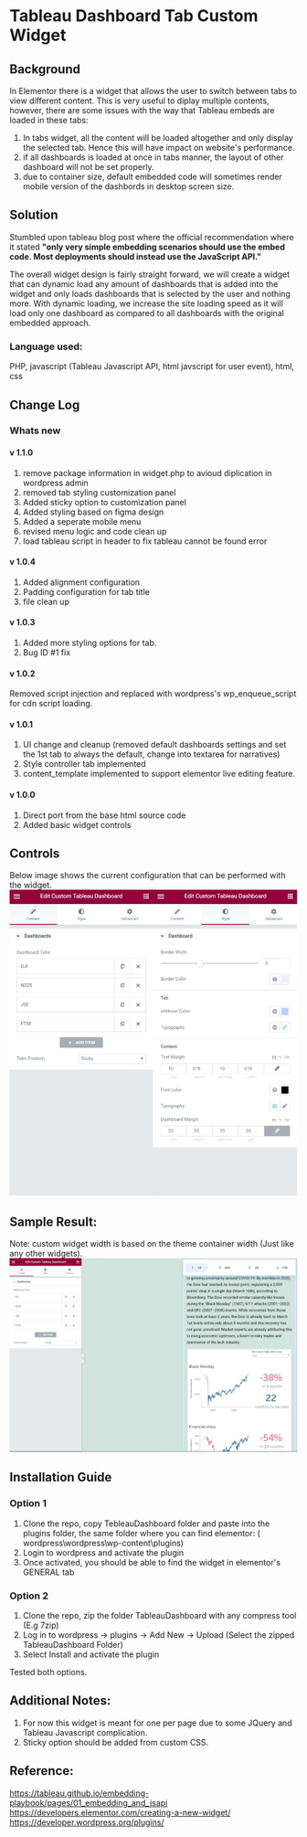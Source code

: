 # Tableau Dashboard Tab Custom Widget

## Background

In Elementor there is a widget that allows the user to switch between tabs to view different content. This is very useful to diplay multiple contents, however, there are some issues with the way that Tableau embeds are loaded in these tabs:

1. In tabs widget, all the content will be loaded altogether and only display the selected tab. Hence this will have impact on website's performance.
2. if all dashboards is loaded at once in tabs manner, the layout of other dashboard will not be set properly.
3. due to container size, default embedded code will sometimes render mobile version of the dashbords in desktop screen size.

## Solution 

Stumbled upon tableau blog post where the official recommendation where it stated <b>"only very simple embedding scenarios should use the embed code. Most deployments should instead use the JavaScript API."</b> 

The overall widget design is fairly straight forward, we will create a widget that can dynamic load any amount of dashboards that is added into the widget and only loads dashboards that is selected by the user and nothing more. With dynamic loading, we increase the site loading speed as it will load only one dashboard as compared to all dashboards with the original embedded approach. 

### Language used:
PHP, javascript (Tableau Javascript API, html javscript for user event), html, css 

## Change Log

### Whats new 

#### v 1.1.0
1. remove package information in widget.php to avioud diplication in wordpress admin
2. removed tab styling customization panel 
3. Added sticky option to customization panel 
4. Added styling based on figma design
5. Added a seperate mobile menu  
6. revised menu logic and code clean up  
7. load tableau script in header to fix tableau cannot be found error

#### v 1.0.4
1. Added alignment configuration 
2. Padding configuration for tab title
3. file clean up 

#### v 1.0.3
1. Added more styling options for tab. 
2. Bug ID #1 fix

#### v 1.0.2
Removed script injection and replaced with wordpress's wp_enqueue_script for cdn script loading.

#### v 1.0.1
1. UI change and cleanup (removed default dashboards settings and set the 1st tab to always the default, change into textarea for narratives) 
2. Style controller tab implemented
3. content_template implemented to support elementor live editing feature.

#### v 1.0.0
1. Direct port from the base html source code
2. Added basic widget controls

## Controls

Below image shows the current configuration that can be performed with the widget.
![Figure1](https://github.com/MingSheng92/Elementor-Tableau-Widget/blob/main/images/widget_dashboard.JPG)

## Sample Result:

Note: custom widget width is based on the theme container width (Just like any other widgets).
![Figure2](https://github.com/MingSheng92/Elementor-Tableau-Widget/blob/main/images/Demo.JPG)

## Installation Guide

### Option 1
1. Clone the repo, copy TebleauDashboard folder and paste into the plugins folder, the same folder where you can find elementor: ( wordpress\wordpress\wp-content\plugins) 
2. Login to wordpress and activate the plugin
3. Once activated, you should be able to find the widget in elementor's GENERAL tab

### Option 2 
1. Clone the repo, zip the folder TableauDashboard with any compress tool (E.g 7zip)
2. Log in to wordpress -> plugins -> Add New -> Upload (Select the zipped TableauDashboard Folder) 
3. Select Install and activate the plugin 

Tested both options.

## Additional Notes: 

1. For now this widget is meant for one per page due to some JQuery and Tableau Javascript complication.
2. Sticky option should be added from custom CSS. 

## Reference: 
https://tableau.github.io/embedding-playbook/pages/01_embedding_and_jsapi <br />
https://developers.elementor.com/creating-a-new-widget/ <br />
https://developer.wordpress.org/plugins/ <br />
